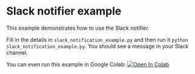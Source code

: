 # Slack notifier example

This example demonstrates how to use the Slack notifier.

Fill in the details in `slack_notification_example.py` and then
run it `python slack_notification_example.py`. You should see a message in your Slack channel.

You can even run this example in Google Colab:
[![Open In Colab](https://colab.research.google.com/assets/colab-badge.svg)
](https://colab.research.google.com/github/dagworks-inc/hamilton/blob/main/examples/slack/notebook.ipynb)
